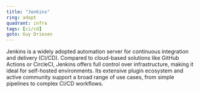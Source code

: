 ```yaml
---
title: "Jenkins"
ring: adopt
quadrant: infra
tags: [ci/cd]
goto: Guy Driesen
---
```


Jenkins is a widely adopted automation server for continuous integration and delivery (CI/CD). Compared to cloud-based solutions like GitHub Actions or CircleCI, Jenkins offers full control over infrastructure, making it ideal for self-hosted environments. Its extensive plugin ecosystem and active community support a broad range of use cases, from simple pipelines to complex CI/CD workflows.
